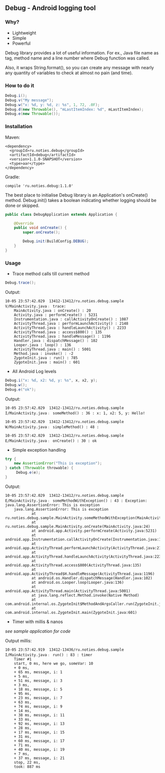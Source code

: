 ## Debug - Android logging tool

### Why?
* Lightweight
* Simple
* Powerful

Debug library provides a lot of useful information. For ex., Java file name as tag,
method name and a line number where Debug function was called.

Also, it wraps String.format(), so you can create any message with nearly any quantity of variables to check at almost no pain (and time).

### How to do it

```java
Debug.i();
Debug.v("My message");
Debug.w("x: %d, y: %d, z: %s", 1, 72, .0F);
Debug.d(new Throwable(), "mLastItemIndex: %d", mLastItemIndex);
Debug.e(new Throwable());
```

### Installation
Maven:
```
<dependency>
  <groupId>ru.noties.debug</groupId>
  <artifactId>debug</artifactId>
  <version>1.1.0-SNAPSHOT</version>
  <type>aar</type>
</dependency>
```

Gradle:
```
compile 'ru.noties.debug:1.1.0'
```

The best place to initialise Debug library is an Application's onCreate() method.
Debug.init() takes a boolean indicating whether logging should be done or skipped.

```java
public class DebugApplication extends Application {

    @Override
    public void onCreate() {
        super.onCreate();

        Debug.init(BuildConfig.DEBUG);
    }
}
```

### Usage

* Trace method calls till current method
```java
Debug.trace();
```

Output:
```
10-05 23:57:42.029  13412-13412/ru.noties.debug.sample V/MainActivity.java﹕ trace:
    MainActivity.java : onCreate() : 20
    Activity.java : performCreate() : 5231
    Instrumentation.java : callActivityOnCreate() : 1087
    ActivityThread.java : performLaunchActivity() : 2148
    ActivityThread.java : handleLaunchActivity() : 2233
    ActivityThread.java : access$800() : 135
    ActivityThread.java : handleMessage() : 1196
    Handler.java : dispatchMessage() : 102
    Looper.java : loop() : 136
    ActivityThread.java : main() : 5001
    Method.java : invoke() : -2
    ZygoteInit.java : run() : 785
    ZygoteInit.java : main() : 601
```

* All Android Log levels

```java
Debug.i("x: %d, x2: %d, y: %s", x, x2, y);
Debug.w();
Debug.e("ok");
```

Output:
```
10-05 23:57:42.029  13412-13412/ru.noties.debug.sample I/MainActivity.java﹕ someMethod() : 36 : x: 1, x2: 5, y: Hello!
```

```
10-05 23:57:42.029  13412-13412/ru.noties.debug.sample W/MainActivity.java﹕ simpleMethod() : 48 :
```

```
10-05 23:57:42.029  13412-13412/ru.noties.debug.sample E/MainActivity.java﹕ onCreate() : 30 : ok
```

* Simple exception handling

```java
try {
    new AssertionError("This is exception");
} catch (Throwable throwable) {
     Debug.e(e);
}
```

Output:

```
10-05 23:57:42.029  13412-13412/ru.noties.debug.sample E/MainActivity.java﹕ someMethodWithException() : 43 : Exception: java.lang.AssertionError: This is exception
    java.lang.AssertionError: This is exception
            at ru.noties.debug.sample.MainActivity.someMethodWithException(MainActivity.java:41)
            at ru.noties.debug.sample.MainActivity.onCreate(MainActivity.java:24)
            at android.app.Activity.performCreate(Activity.java:5231)
            at android.app.Instrumentation.callActivityOnCreate(Instrumentation.java:1087)
            at android.app.ActivityThread.performLaunchActivity(ActivityThread.java:2148)
            at android.app.ActivityThread.handleLaunchActivity(ActivityThread.java:2233)
            at android.app.ActivityThread.access$800(ActivityThread.java:135)
            at android.app.ActivityThread$H.handleMessage(ActivityThread.java:1196)
            at android.os.Handler.dispatchMessage(Handler.java:102)
            at android.os.Looper.loop(Looper.java:136)
            at android.app.ActivityThread.main(ActivityThread.java:5001)
            at java.lang.reflect.Method.invoke(Native Method)
            at com.android.internal.os.ZygoteInit$MethodAndArgsCaller.run(ZygoteInit.java:785)
            at com.android.internal.os.ZygoteInit.main(ZygoteInit.java:601)
```

* Timer with millis & nanos

*see sample application for code*

Output millis:
```
10-05 23:57:42.919  13412-13436/ru.noties.debug.sample I/MainActivity.java﹕ run() : 83 : timer
    Timer #1
    start, 0 ms, here we go, someVar: 10
    + 0 ms,
    + 65 ms, message, i: 1
    + 5 ms,
    + 51 ms, message, i: 3
    + 3 ms,
    + 18 ms, message, i: 5
    + 95 ms,
    + 23 ms, message, i: 7
    + 63 ms,
    + 74 ms, message, i: 9
    + 14 ms,
    + 38 ms, message, i: 11
    + 33 ms,
    + 92 ms, message, i: 13
    + 28 ms,
    + 17 ms, message, i: 15
    + 31 ms,
    + 60 ms, message, i: 17
    + 71 ms,
    + 40 ms, message, i: 19
    + 7 ms,
    + 37 ms, message, i: 21
    stop, 22 ms,
    took: 887 ms
```